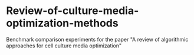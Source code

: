 # Review-of-culture-media-optimization-methods
Benchmark comparison experiments for the paper "A review of algorithmic approaches for cell culture media optimization"

